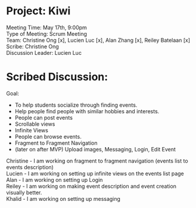 # Project: Kiwi
Meeting Time: May 17th, 9:00pm <br />
Type of Meeting: Scrum Meeting <br />
Team: Christine Ong [x], Lucien Luc [x], Alan Zhang [x], Reiley Batelaan [x] <br />
Scribe: Christine Ong <br />
Discussion Leader: Lucien Luc
# Scribed Discussion: 
Goal: <br />
- To help students socialize through finding events. <br />
- Help people find people with similar hobbies and interests. <br />
- People can post events <br />
- Scrollable views
- Infinite Views
- People can browse events. <br />
- Fragment to Fragment Navigation
- (later on after MVP) Upload images, Messaging, Login, Edit Event <br />

Christine - I am working on fragment to fragment navigation (events list to events description) <br />
Lucien - I am working on setting up infinite views on the events list page <br />
Alan - I am working on setting up Login <br />
Reiley - I am working on making event description and event creation visually better. <br />
Khalid - I am working on setting up messaging <br />
